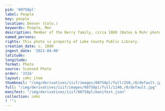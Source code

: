 ```yaml
---
pid: '00758pl'
label: People
key: people
location: Denver (Colo.)
keywords: People, Men
description: Member of the Derry family, circa 1880 (Bates & Muhr photo)
named_persons: 
rights: This photo is property of Lake County Public Library.
creation_date: c. 1880
ingest_date: '2021-04-06'
latitude: 
longitude: 
format: Photo
source: Scanned Photo
order: '3316'
layout: cmhc_item
thumbnail: "/img/derivatives/iiif/images/00758pl/full/250,/0/default.jpg"
full: "/img/derivatives/iiif/images/00758pl/full/1140,/0/default.jpg"
manifest: "/img/derivatives/iiif/00758pl/manifest.json"
collection: cmhc
! '': 
---
```

